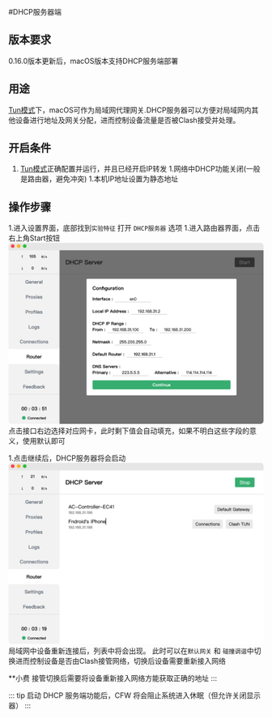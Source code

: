 #DHCP服务器端

## 版本要求

0.16.0版本更新后，macOS版本支持DHCP服务端部署

## 用途

[Tun模式](./tun)下，macOS可作为局域网代理网关.DHCP服务器可以方便对局域网内其他设备进行地址及网关分配，进而控制设备流量是否被Clash接受并处理。

## 开启条件

1. [Tun模式](./tun)正确配置并运行，并且已经开启IP转发
1.网络中DHCP功能关闭(一般是路由器，避免冲突)
1.本机IP地址设置为静态地址

## 操作步骤

1.进入设置界面，底部找到`实验特征` 打开 `DHCP服务器` 选项
1.进入路由器界面，点击右上角Start按钮
   ![](../assets/dhcp1.png)
点击接口右边选择对应网卡，此时剩下值会自动填充，如果不明白这些字段的意义，使用默认即可

1.点击继续后，DHCP服务器将会启动
   ![](../assets/dhcp2.png)
局域网中设备重新连接后，列表中将会出现。 此时可以在`默认网关` 和 `碰撞调谐`中切换进而控制设备是否由Clash接管网络，切换后设备需要重新接入网络

**小费
接管切换后需要将设备重新接入网络方能获取正确的地址
:::

::: tip
启动 DHCP 服务端功能后，CFW 将会阻止系统进入休眠（但允许关闭显示器）
:::
